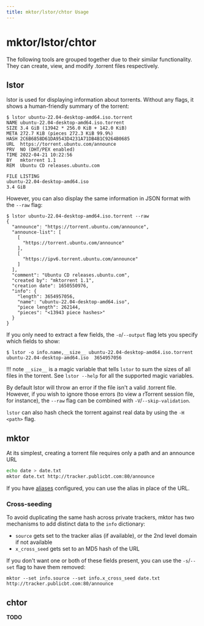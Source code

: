 ```yaml
---
title: mktor/lstor/chtor Usage
---
```

# mktor/lstor/chtor

The following tools are grouped together due to their similar functionality. They can create, view, and modify .torrent files
respectively.

## lstor

lstor is used for displaying information about torrents. Without any flags, it shows a human-friendly summary of the torrent:

```
$ lstor ubuntu-22.04-desktop-amd64.iso.torrent 
NAME ubuntu-22.04-desktop-amd64.iso.torrent
SIZE 3.4 GiB (13942 * 256.0 KiB + 142.0 KiB)
META 272.7 KiB (pieces 272.3 KiB 99.9%)
HASH 2C6B6858D61DA9543D4231A71DB4B1C9264B0685
URL  https://torrent.ubuntu.com/announce
PRV  NO (DHT/PEX enabled)
TIME 2022-04-21 10:22:56
BY   mktorrent 1.1
REM  Ubuntu CD releases.ubuntu.com

FILE LISTING
ubuntu-22.04-desktop-amd64.iso                                         3.4 GiB
```

However, you can also display the same information in JSON format with the `--raw` flag:

```
$ lstor ubuntu-22.04-desktop-amd64.iso.torrent --raw 
{
  "announce": "https://torrent.ubuntu.com/announce",
  "announce-list": [
    [
      "https://torrent.ubuntu.com/announce"
    ],
    [
      "https://ipv6.torrent.ubuntu.com/announce"
    ]
  ],
  "comment": "Ubuntu CD releases.ubuntu.com",
  "created by": "mktorrent 1.1",
  "creation date": 1650550976,
  "info": {
    "length": 3654957056,
    "name": "ubuntu-22.04-desktop-amd64.iso",
    "piece length": 262144,
    "pieces": "<13943 piece hashes>"
  }
}
```

If you only need to extract a few fields, the `-o`/`--output` flag lets you specify 
which fields to show:

```
$ lstor -o info.name,__size__ ubuntu-22.04-desktop-amd64.iso.torrent
ubuntu-22.04-desktop-amd64.iso	3654957056
```

!!! note
    `__size__` is a magic variable that tells `lstor` to sum the sizes of all files in the torrent. See `lstor --help`
    for all the supported magic variables.


By default lstor will throw an error if the file isn't a valid .torrent file. However,
if you wish to ignore those errors (to view a rTorrent session file, for instance),
the `--raw` flag can be combined with `-V`/`--skip-validation`.

`lstor` can also hash check the torrent against real data by using the `-H <path>` flag.

## mktor

At its simplest, creating a torrent file requires only a path and an announce URL

```bash
echo date > date.txt
mktor date.txt http://tracker.publicbt.com:80/announce
```

If you have [aliases](configuration.md#aliases) configured, you can use the alias in place of the URL.

### Cross-seeding

To avoid duplicating the same hash across private trackers,
mktor has two mechanisms to add distinct data to the `info` dictionary:

* `source` gets set to the tracker alias (if available), or the 2nd level domain if not available
* `x_cross_seed` gets set to an MD5 hash of the URL

If you don't want one or both of these fields present, you can use the `-s`/`--set` flag
to have them removed:

```
mktor --set info.source --set info.x_cross_seed date.txt http://tracker.publicbt.com:80/announce
```

## chtor

**TODO**
